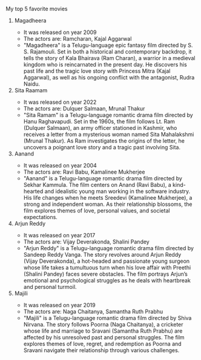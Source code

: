 <!DOCTYPE html>
<html lang="en">
<head>
    <meta charset="UTF-8">
    <meta name="viewport" content="width=device-width, initial-scale=1.0">
    <title>Nested lists</title>
</head>
<body>
    <p>My top 5 favorite movies</p>
    <div>
        <ol>
            <li>Magadheera</li>
            <div>
                <ul>
                    <li>It was released on year 2009</li>
                    <li>The actors are: Ramcharan, Kajal Aggarwal </li>
                    <li>"Magadheera" is a Telugu-language epic fantasy film directed by S. S. Rajamouli.
                        Set in both a historical and contemporary backdrop, it tells the story of Kala Bhairava (Ram Charan),
                        a warrior in a medieval kingdom who is reincarnated in the present day.
                        He discovers his past life and the tragic love story with Princess Mitra (Kajal Aggarwal),
                        as well as his ongoing conflict with the antagonist, Rudra Naidu.</li>
                </ul>
            </div>
            <li>Sita Raamam</li>
            <div>
                <ul>
                    <li>It was released on year 2022</li>
                    <li>The actors are: Dulquer Salmaan, Mrunal Thakur </li>
                    <li>"Sita Ramam" is a Telugu-language romantic drama film directed by Hanu Raghavapudi.
                        Set in the 1960s, the film follows Lt. Ram (Dulquer Salmaan), an army officer stationed in Kashmir,
                        who receives a letter from a mysterious woman named Sita Mahalakshmi (Mrunal Thakur). 
                        As Ram investigates the origins of the letter, he uncovers a poignant love story and a tragic past involving Sita.</li>
                </ul>
            </div>
            <li>Aanand</li>
            <div>
                <ul>
                    <li>It was released on year 2004</li>
                    <li>The actors are: Ravi Babu, Kamalinee Mukherjee </li>
                    <li>"Aanand" is a Telugu-language romantic drama film directed by Sekhar Kammula.
                         The film centers on Anand (Ravi Babu), a kind-hearted and idealistic young man working in the software industry.
                         His life changes when he meets Sreedevi (Kamalinee Mukherjee), a strong and independent woman.
                         As their relationship blossoms, the film explores themes of love, personal values, and societal expectations.</li>
                </ul>
            </div> 
            <li>Arjun Reddy</li>
            <div>
                <ul>
                    <li>It was released on year 2017</li>
                    <li>The actors are: Vijay Deverakonda, Shalini Pandey </li>
                    <li>"Arjun Reddy" is a Telugu-language romantic drama film directed by Sandeep Reddy Vanga.
                         The story revolves around Arjun Reddy (Vijay Deverakonda), a hot-headed and passionate young surgeon whose life takes 
                         a tumultuous turn when his love affair with Preethi (Shalini Pandey) faces severe obstacles.
                         The film portrays Arjun’s emotional and psychological struggles as he deals with heartbreak and personal turmoil.</li>
                </ul>
            </div>
            <li>Majili</li>
            <div>
                <ul>
                    <li>It was released on year 2019</li>
                    <li>The actors are: Naga Chaitanya, Samantha Ruth Prabhu</li>
                    <li>"Majili" is a Telugu-language romantic drama film directed by Shiva Nirvana.
                         The story follows Poorna (Naga Chaitanya), a cricketer whose life and marriage to Sravani (Samantha Ruth Prabhu)
                         are affected by his unresolved past and personal struggles. The film explores themes of love, regret,
                         and redemption as Poorna and Sravani navigate their relationship through various challenges.</li>
                </ul>
            </div>
        </ol>
    </div>
</body>
</html>
